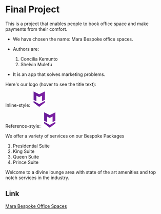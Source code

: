 # Final Project

This is a project that enables people to book office space and make payments from their comfort.
 
* We have chosen the name: Mara Bespoke office spaces.
* Authors are: 
  1. Concilia Kemunto
  2. Shelvin Mulefu

* It is an app that solves marketing problems.

Here's our logo (hover to see the title text):

Inline-style: 
![alt text](https://github.com/adam-p/markdown-here/raw/master/src/common/images/icon48.png "Logo Title Text 1")

Reference-style: 
![alt text][logo]

[logo]: https://github.com/adam-p/markdown-here/raw/master/src/common/images/icon48.png "Logo Title Text 2"


We offer a variety of services on our Bespoke Packages
1. Presidential Suite
2. King Suite
3. Queen Suite
4. Prince Suite

Welcome to a divine lounge area with state of the art amenities and top notch services in the industry.

## Link
[Mara Bespoke Office Spaces](https://www.marabespokeofficespaces.com)


